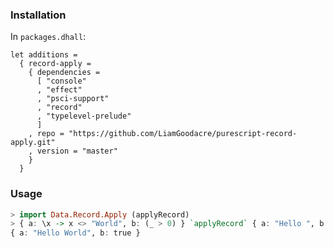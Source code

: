 
### Installation

In `packages.dhall`:

```dhall
let additions =
  { record-apply =
    { dependencies =
      [ "console"
      , "effect"
      , "psci-support"
      , "record"
      , "typelevel-prelude"
      ]
    , repo = "https://github.com/LiamGoodacre/purescript-record-apply.git"
    , version = "master"
    }
  }
```

### Usage

```purescript
> import Data.Record.Apply (applyRecord)
> { a: \x -> x <> "World", b: (_ > 0) } `applyRecord` { a: "Hello ", b: 7 }
{ a: "Hello World", b: true }
```
